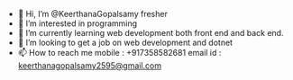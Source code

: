 - 👋 Hi, I’m @KeerthanaGopalsamy fresher 
- 👀 I’m interested in programming
- 🌱 I’m currently learning web development both front end and back end.
- 💞️ I’m looking to get a job on web development and dotnet 
- 📫 How to reach me 
                   mobile : +917358582681 
                 email id : keerthanagopalsamy2595@gmail.com

<!---
KeerthanaGopalsamy/KeerthanaGopalsamy is a ✨ special ✨ repository because its `README.md` (this file) appears on your GitHub profile.
You can click the Preview link to take a look at your changes.
--->
